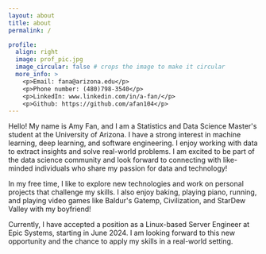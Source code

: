 ```yaml
---
layout: about
title: about
permalink: /

profile:
  align: right
  image: prof_pic.jpg
  image_circular: false # crops the image to make it circular
  more_info: >
    <p>Email: fana@arizona.edu</p>
    <p>Phone number: (480)798-3540</p>
    <p>LinkedIn: www.linkedin.com/in/a-fan/</p>
    <p>Github: https://github.com/afan104</p>
---
```



Hello! My name is Amy Fan, and I am a Statistics and Data Science Master's student at the University of Arizona. I have a strong interest in machine learning, deep learning, and software engineering. I enjoy working with data to extract insights and solve real-world problems. I am excited to be part of the data science community and look forward to connecting with like-minded individuals who share my passion for data and technology!

In my free time, I like to explore new technologies and work on personal projects that challenge my skills. I also enjoy baking, playing piano, running, and playing video games like Baldur's Gatemp, Civilization, and StarDew Valley with my boyfriend!

Currently, I have accepted a position as a Linux-based Server Engineer at Epic Systems, starting in June 2024. I am looking forward to this new opportunity and the chance to apply my skills in a real-world setting.
